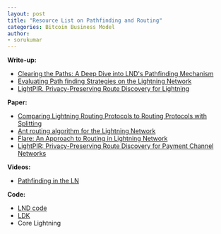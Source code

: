 ```yaml
---
layout: post
title: "Resource List on Pathfinding and Routing"
categories: Bitcoin Business Model
author:
- sorukumar
---
```


**Write-up:**

 -  [Clearing the Paths: A Deep Dive into LND's Pathfinding Mechanism](https://lightning.engineering/posts/2024-04-11-pathfinding-1/) 
 -  [Evaluating Path finding Strategies on the Lightning Network](https://medium.com/@renepickhardt/evaluating-path-finding-strategies-on-the-lightning-network-238fe2fdf3d6) 
 - [LightPIR. Privacy-Preserving Route Discovery for Lightning](https://s-tikhomirov.github.io/lightpir/)


**Paper:**

 - [Comparing Lightning Routing Protocols to Routing Protocols with Splitting](https://repository.tudelft.nl/islandora/object/uuid:0bf2a223-d3b4-401c-967c-c11c300df5df/datastream/)
 - [Ant routing algorithm for the Lightning Network](https://arxiv.org/pdf/1807.00151)
 - [Flare: An Approach to Routing in Lightning Network](https://bitfury.com/content/downloads/whitepaper_flare_an_approach_to_routing_in_lightning_network_7_7_2016.pdf)
 - [LightPIR: Privacy-Preserving Route Discovery for Payment Channel Networks](https://arxiv.org/pdf/2104.04293)



**Videos:**

 - [Pathfinding in the LN](https://www.youtube.com/watch?v=NT_dMqB1xuA)

**Code:**

 - [LND code](https://github.com/lightningnetwork/lnd/blob/758ae6fbecfca6809bf6d51427717245c3c777db/routing/pathfind.go#L1047-L1079)
 - [LDK](https://github.com/lightningdevkit/rust-lightning/blob/7b4fb9da886a58b32ad6a286eb7a5cd9c1ed01cf/lightning/src/routing/scoring.rs)
 - Core Lightning

<!--stackedit_data:
eyJoaXN0b3J5IjpbLTYwNjE5MTI0Myw0ODM1MjAyOTEsLTE4OT
cyNDc3NjUsLTY3NzE0OTc3OSwxOTIzNDAwMTA5LDYwODQxMTM5
MCw3MzA5OTgxMTZdfQ==
-->